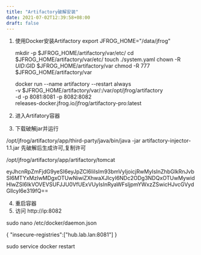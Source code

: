 ```yaml
---
title: "Artifactory破解安装"
date: 2021-07-02T12:39:58+08:00
draft: false
---
```


1. 使用Docker安装Artifactory
    export JFROG_HOME="/data/jfrog"

    mkdir -p $JFROG_HOME/artifactory/var/etc/
    cd $JFROG_HOME/artifactory/var/etc/
    touch ./system.yaml
    chown -R $UID:$GID $JFROG_HOME/artifactory/var
    chmod -R 777 $JFROG_HOME/artifactory/var

    docker run --name artifactory --restart always \
    -v $JFROG_HOME/artifactory/var/:/var/opt/jfrog/artifactory \
    -d -p 8081:8081 -p 8082:8082 \
    releases-docker.jfrog.io/jfrog/artifactory-pro:latest
3. 进入Artifatory容器
4. 下载破解jar并运行

/opt/jfrog/artifactory/app/third-party/java/bin/java -jar artifactory-injector-1.1.jar
先破解后生成许可,复制许可

/opt/jfrog/artifactory/app/artifactory/tomcat

eyJhcnRpZmFjdG9yeSI6eyJpZCI6IiIsIm93bmVyIjoicjRwMyIsInZhbGlkRnJvbSI6MTYxMzIwMDgxOTUwNiwiZXhwaXJlcyI6NDc2ODg3NDQxOTUwMywidHlwZSI6IkVOVEVSUFJJU0VfUExVUyIsInRyaWFsIjpmYWxzZSwicHJvcGVydGllcyI6e319fQ==

4. 重启容器
5. 访问 http://ip:8082

sudo nano  /etc/docker/daemon.json

{ "insecure-registries":["hub.lab.lan:8081"] }

sudo service docker restart